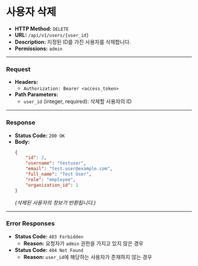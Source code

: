 # 사용자 삭제

- **HTTP Method:** `DELETE`
- **URL:** `/api/v1/users/{user_id}`
- **Description:** 지정된 ID를 가진 사용자를 삭제합니다.
- **Permissions:** `admin`

---

### Request

- **Headers:**
    - `Authorization: Bearer <access_token>`
- **Path Parameters:**
    - `user_id` (integer, required): 삭제할 사용자의 ID

---

### Response

- **Status Code:** `200 OK`
- **Body:**
    ```json
    {
        "id": 2,
        "username": "testuser",
        "email": "test.user@example.com",
        "full_name": "Test User",
        "role": "employee",
        "organization_id": 1
    }
    ```
    *(삭제된 사용자의 정보가 반환됩니다.)*

---

### Error Responses

- **Status Code:** `403 Forbidden`
    - **Reason:** 요청자가 `admin` 권한을 가지고 있지 않은 경우
- **Status Code:** `404 Not Found`
    - **Reason:** `user_id`에 해당하는 사용자가 존재하지 않는 경우

